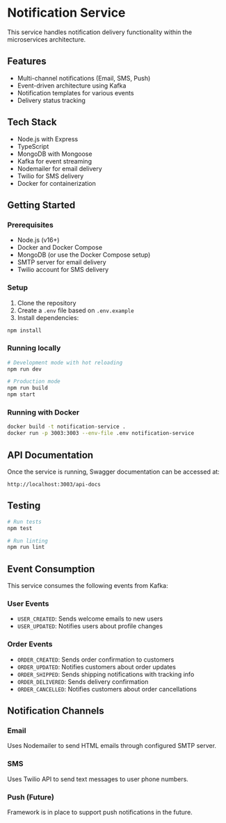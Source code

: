 # Notification Service

This service handles notification delivery functionality within the microservices architecture.

## Features

- Multi-channel notifications (Email, SMS, Push)
- Event-driven architecture using Kafka
- Notification templates for various events
- Delivery status tracking

## Tech Stack

- Node.js with Express
- TypeScript
- MongoDB with Mongoose
- Kafka for event streaming
- Nodemailer for email delivery
- Twilio for SMS delivery
- Docker for containerization

## Getting Started

### Prerequisites

- Node.js (v16+)
- Docker and Docker Compose
- MongoDB (or use the Docker Compose setup)
- SMTP server for email delivery
- Twilio account for SMS delivery

### Setup

1. Clone the repository
2. Create a `.env` file based on `.env.example`
3. Install dependencies:

```bash
npm install
```

### Running locally

```bash
# Development mode with hot reloading
npm run dev

# Production mode
npm run build
npm start
```

### Running with Docker

```bash
docker build -t notification-service .
docker run -p 3003:3003 --env-file .env notification-service
```

## API Documentation

Once the service is running, Swagger documentation can be accessed at:

```
http://localhost:3003/api-docs
```

## Testing

```bash
# Run tests
npm test

# Run linting
npm run lint
```

## Event Consumption

This service consumes the following events from Kafka:

### User Events
- `USER_CREATED`: Sends welcome emails to new users
- `USER_UPDATED`: Notifies users about profile changes

### Order Events
- `ORDER_CREATED`: Sends order confirmation to customers
- `ORDER_UPDATED`: Notifies customers about order updates
- `ORDER_SHIPPED`: Sends shipping notifications with tracking info
- `ORDER_DELIVERED`: Sends delivery confirmation
- `ORDER_CANCELLED`: Notifies customers about order cancellations

## Notification Channels

### Email
Uses Nodemailer to send HTML emails through configured SMTP server.

### SMS
Uses Twilio API to send text messages to user phone numbers.

### Push (Future)
Framework is in place to support push notifications in the future. 